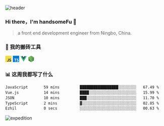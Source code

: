 ![header](https://raw.githubusercontent.com/fzq1998/fzq1998/master/header.png)

### Hi there，I'm handsomeFu 👋

> a front end development engineer from Ningbo, China.

### 🔧 我的搬砖工具
<code><img height="20" src="https://raw.githubusercontent.com/github/explore/80688e429a7d4ef2fca1e82350fe8e3517d3494d/topics/javascript/javascript.png" alt="javascript"></code>
<code><img height="20" src="https://raw.githubusercontent.com/github/explore/80688e429a7d4ef2fca1e82350fe8e3517d3494d/topics/typescript/typescript.png" alt="typescript"></code>
<code><img height="20" src="https://raw.githubusercontent.com/github/explore/80688e429a7d4ef2fca1e82350fe8e3517d3494d/topics/vue/vue.png" alt="vue"></code>
<code><img height="20" src="https://raw.githubusercontent.com/github/explore/80688e429a7d4ef2fca1e82350fe8e3517d3494d/topics/nodejs/nodejs.png" alt="nodejs"></code>



### 📊 这周我都写了什么
<!--START_SECTION:waka-->

```txt
JavaScript       59 mins         █████████████████░░░░░░░░   67.49 %
Vue.js           14 mins         ████░░░░░░░░░░░░░░░░░░░░░   15.99 %
JSON             10 mins         ███░░░░░░░░░░░░░░░░░░░░░░   11.70 %
TypeScript       2 mins          ▓░░░░░░░░░░░░░░░░░░░░░░░░   02.85 %
Ezhil            0 secs          ░░░░░░░░░░░░░░░░░░░░░░░░░   00.63 %
```

<!--END_SECTION:waka-->


![expedition](https://raw.githubusercontent.com/fzq1998/fzq1998/master/expedition.gif)

